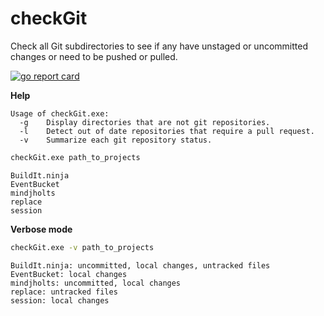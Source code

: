# checkGit
Check all Git subdirectories to see if any have unstaged or uncommitted changes or need to be pushed or pulled.

[![go report card](https://goreportcard.com/badge/github.com/speedyhoon/checkGit)](https://goreportcard.com/report/github.com/speedyhoon/checkGit)

**Help**
```
Usage of checkGit.exe:
  -g    Display directories that are not git repositories.
  -l    Detect out of date repositories that require a pull request.
  -v    Summarize each git repository status.
```

```cmd
checkGit.exe path_to_projects
```

```
BuildIt.ninja
EventBucket
mindjholts
replace
session
```


**Verbose mode**
```cmd
checkGit.exe -v path_to_projects
```

```
BuildIt.ninja: uncommitted, local changes, untracked files
EventBucket: local changes
mindjholts: uncommitted, local changes
replace: untracked files
session: local changes
```
